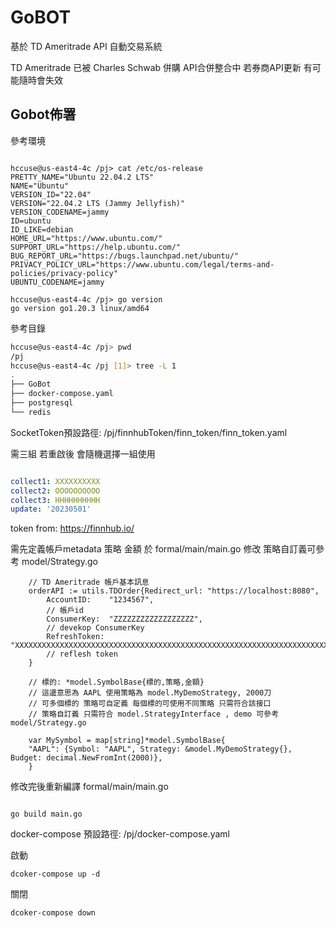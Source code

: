 # GoBOT

基於 TD Ameritrade API 自動交易系統

TD Ameritrade 已被 Charles Schwab 併購
API合併整合中 若券商API更新 有可能隨時會失效

## Gobot佈署

參考環境
```

hccuse@us-east4-4c /pj> cat /etc/os-release 
PRETTY_NAME="Ubuntu 22.04.2 LTS"
NAME="Ubuntu"
VERSION_ID="22.04"
VERSION="22.04.2 LTS (Jammy Jellyfish)"
VERSION_CODENAME=jammy
ID=ubuntu
ID_LIKE=debian
HOME_URL="https://www.ubuntu.com/"
SUPPORT_URL="https://help.ubuntu.com/"
BUG_REPORT_URL="https://bugs.launchpad.net/ubuntu/"
PRIVACY_POLICY_URL="https://www.ubuntu.com/legal/terms-and-policies/privacy-policy"
UBUNTU_CODENAME=jammy

hccuse@us-east4-4c /pj> go version
go version go1.20.3 linux/amd64

```


參考目錄
```bash
hccuse@us-east4-4c /pj> pwd
/pj
hccuse@us-east4-4c /pj [1]> tree -L 1
.
├── GoBot
├── docker-compose.yaml
├── postgresql
└── redis
```


SocketToken預設路徑: /pj/finnhubToken/finn_token/finn_token.yaml

需三組 若重啟後 會隨機選擇一組使用

```yaml

collect1: XXXXXXXXXX
collect2: OOOOOOOOOO
collect3: HHHHHHHHHH
update: '20230501'

```
token from: https://finnhub.io/



需先定義帳戶metadata 策略 金額 於 formal/main/main.go 修改
策略自訂義可參考 model/Strategy.go

```
    // TD Ameritrade 帳戶基本訊息
   	orderAPI := utils.TDOrder{Redirect_url: "https://localhost:8080",
		AccountID:    "1234567",
		// 帳戶id
		ConsumerKey:  "ZZZZZZZZZZZZZZZZZZ",
		// devekop ConsumerKey
		RefreshToken: "XXXXXXXXXXXXXXXXXXXXXXXXXXXXXXXXXXXXXXXXXXXXXXXXXXXXXXXXXXXXXXXXXXXXXXXXXXXXXXXXXXX",
	    // reflesh token
	}
	
	// 標的: *model.SymbolBase{標的,策略,金額}
	// 這邊意思為 AAPL 使用策略為 model.MyDemoStrategy, 2000刀
	// 可多個標的 策略可自定義 每個標的可使用不同策略 只需符合該接口
	// 策略自訂義 只需符合 model.StrategyInterface , demo 可參考 model/Strategy.go
	
    var MySymbol = map[string]*model.SymbolBase{
	"AAPL": {Symbol: "AAPL", Strategy: &model.MyDemoStrategy{}, Budget: decimal.NewFromInt(2000)},
    }
```

修改完後重新編譯 formal/main/main.go

```

go build main.go

```


docker-compose 預設路徑: /pj/docker-compose.yaml

啟動
```
dcoker-compose up -d
```


關閉
```
dcoker-compose down
```
